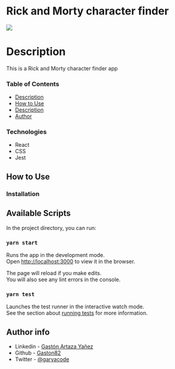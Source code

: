# Rick and Morty character finder

![](https://media.giphy.com/media/l378BzHA5FwWFXVSg/giphy.gif)

# Description

This is a Rick and Morty character finder app

### Table of Contents

- [Description](#description)
- [How to Use](#how-to-use)
- [Description](#description)
- [Author](#author-info)

### Technologies

- React
- CSS
- Jest

## How to Use

### Installation

## Available Scripts

In the project directory, you can run:

### `yarn start`

Runs the app in the development mode.\
Open [http://localhost:3000](http://localhost:3000) to view it in the browser.

The page will reload if you make edits.\
You will also see any lint errors in the console.

### `yarn test`

Launches the test runner in the interactive watch mode.\
See the section about [running tests](https://facebook.github.io/create-react-app/docs/running-tests) for more information.

## Author info

- Linkedin - [Gastón Artaza Yañez](https://www.linkedin.com/in/gast%C3%B3n-artaza-frontend-developer/)
- Github - [Gaston82](https://github.com/Gaston82)
- Twitter - [@garyacode](https://twitter.com/garyacode)
